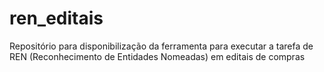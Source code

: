 # ren_editais
Repositório para disponibilização da ferramenta para executar a tarefa de REN (Reconhecimento de Entidades Nomeadas) em editais de compras
